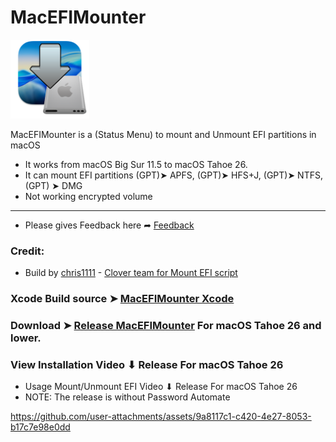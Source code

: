 # MacEFIMounter

<img src="Notifications/applet.png" alt="Github Project" style="width:25%;">

MacEFIMounter is a (Status Menu) to mount and Unmount EFI partitions in macOS
- It works from macOS Big Sur 11.5 to macOS Tahoe 26.
- It can mount EFI partitions (GPT)➤ APFS, (GPT)➤ HFS+J, (GPT)➤ NTFS, (GPT) ➤ DMG
- Not working encrypted volume

--------------------------------------------------------------------------------

- Please gives Feedback here ➦ [Feedback](https://github.com/chris1111/MacEFIMounter/discussions/1)
  
### Credit:
- Build by [chris1111](https://github.com/chris1111/) - [Clover team for Mount EFI script](https://sourceforge.net/projects/cloverefiboot/)

### Xcode Build source ➤ [MacEFIMounter Xcode](https://github.com/chris1111/MacEFIMounter/blob/main/Xcode-Build.md)

### Download ➤ [Release MacEFIMounter](https://github.com/chris1111/MacEFIMounter/releases/tag/V1) For macOS Tahoe 26 and lower.

### View Installation Video ⬇︎ Release For macOS Tahoe 26
- Usage Mount/Unmount EFI Video ⬇︎ Release For macOS Tahoe 26
- NOTE: The release is without Password Automate
  
https://github.com/user-attachments/assets/9a8117c1-c420-4e27-8053-b17c7e98e0dd


